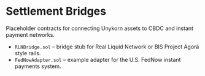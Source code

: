 # Settlement Bridges

Placeholder contracts for connecting Unykorn assets to CBDC and instant payment networks.

- `RLNBridge.sol` – bridge stub for Real Liquid Network or BIS Project Agorá style rails.
- `FedNowAdapter.sol` – example adapter for the U.S. FedNow instant payments system.
